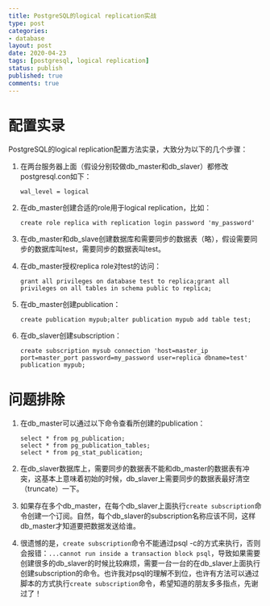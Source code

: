 ```yaml
---
title: PostgreSQL的logical replication实战
type: post
categories:
- database
layout: post
date: 2020-04-23
tags: [postgresql, logical replication]
status: publish
published: true
comments: true
---
```


# 配置实录

PostgreSQL的logical replication配置方法实录，大致分为以下的几个步骤：

1. 在两台服务器上面（假设分别较做db_master和db_slaver）都修改postgresql.con如下：

   `wal_level = logical`

2. 在db_master创建合适的role用于logical replication，比如：

   `create role replica with replication login password 'my_password'`
   
3. 在db_master和db_slave创建数据库和需要同步的数据表（略），假设需要同步的数据库叫test，需要同步的数据表叫test。

4. 在db_master授权replica role对test的访问：

   `grant all privileges on database test to replica;grant all privileges on all tables in schema public to replica;`

5. 在db_master创建publication：

   `create publication mypub;alter publication mypub add table test;`

6. 在db_slaver创建subscription：

   `create subscription mysub connection 'host=master_ip port=master_port password=my_password user=replica dbname=test' publication mypub;`

# 问题排除

1. 在db_master可以通过以下命令查看所创建的publication：

   ```
   select * from pg_publication;
   select * from pg_publication_tables;
   select * from pg_stat_publication;
   ```
   
1. 在db_slaver数据库上，需要同步的数据表不能和db_master的数据表有冲突，这基本上意味着初始的时候，db_slaver上需要同步的数据表最好清空（truncate）一下。

1. 如果存在多个db_master，在每个db_slaver上面执行`create subscription`命令创建一个订阅。自然，每个db_slaver的subscription名称应该不同，这样db_master才知道要把数据发送给谁。

1. 很遗憾的是，`create subscription`命令不能通过psql -c的方式来执行，否则会报错：`...cannot run inside a transaction block psql`，导致如果需要创建很多的db_slaver的时候比较麻烦，需要一台一台的在db_slaver上面执行创建subscription的命令。也许我对psql的理解不到位，也许有方法可以通过脚本的方式执行`create subscription`命令，希望知道的朋友多多指点，先谢过了！